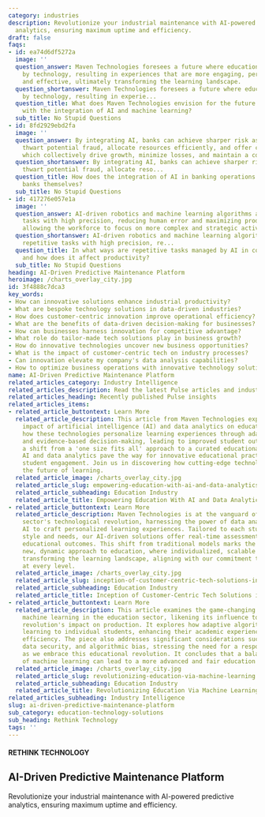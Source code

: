 ```yaml
---
category: industries
description: Revolutionize your industrial maintenance with AI-powered predictive
  analytics, ensuring maximum uptime and efficiency.
draft: false
faqs:
- id: ea74d6df5272a
  image: ''
  question_answer: Maven Technologies foresees a future where education is enhanced
    by technology, resulting in experiences that are more engaging, personalized,
    and effective, ultimately transforming the learning landscape.
  question_shortanswer: Maven Technologies foresees a future where education is enhanced
    by technology, resulting in experie...
  question_title: What does Maven Technologies envision for the future of education
    with the integration of AI and machine learning?
  sub_title: No Stupid Questions
- id: 8fd2929ebd2fa
  image: ''
  question_answer: By integrating AI, banks can achieve sharper risk assessments,
    thwart potential fraud, allocate resources efficiently, and offer customized services,
    which collectively drive growth, minimize losses, and maintain a competitive edge.
  question_shortanswer: By integrating AI, banks can achieve sharper risk assessments,
    thwart potential fraud, allocate reso...
  question_title: How does the integration of AI in banking operations benefit the
    banks themselves?
  sub_title: No Stupid Questions
- id: 417276e057e1a
  image: ''
  question_answer: AI-driven robotics and machine learning algorithms automate repetitive
    tasks with high precision, reducing human error and maximizing productivity, thus
    allowing the workforce to focus on more complex and strategic activities.
  question_shortanswer: AI-driven robotics and machine learning algorithms automate
    repetitive tasks with high precision, re...
  question_title: In what ways are repetitive tasks managed by AI in construction,
    and how does it affect productivity?
  sub_title: No Stupid Questions
heading: AI-Driven Predictive Maintenance Platform
heroimage: /charts_overlay_city.jpg
id: 3f4888c7dca3
key_words:
- How can innovative solutions enhance industrial productivity?
- What are bespoke technology solutions in data-driven industries?
- How does customer-centric innovation improve operational efficiency?
- What are the benefits of data-driven decision-making for businesses?
- How can businesses harness innovation for competitive advantage?
- What role do tailor-made tech solutions play in business growth?
- How do innovative technologies uncover new business opportunities?
- What is the impact of customer-centric tech on industry processes?
- Can innovation elevate my company's data analysis capabilities?
- How to optimize business operations with innovative technology solutions?
name: AI-Driven Predictive Maintenance Platform
related_articles_category: Industry Intelligence
related_articles_description: Read the latest Pulse articles and industry insights.
related_articles_heading: Recently published Pulse insights
related_articles_items:
- related_article_buttontext: Learn More
  related_article_description: This article from Maven Technologies explores the transformative
    impact of artificial intelligence (AI) and data analytics on education. It examines
    how these technologies personalize learning experiences through adaptive learning
    and evidence-based decision-making, leading to improved student outcomes. By enabling
    a shift from a 'one size fits all' approach to a curated educational journey,
    AI and data analytics pave the way for innovative educational practices and enhanced
    student engagement. Join us in discovering how cutting-edge technology is reshaping
    the future of learning.
  related_article_image: /charts_overlay_city.jpg
  related_article_slug: empowering-education-with-ai-and-data-analytics
  related_article_subheading: Education Industry
  related_article_title: Empowering Education With AI and Data Analytics
- related_article_buttontext: Learn More
  related_article_description: Maven Technologies is at the vanguard of the educational
    sector's technological revolution, harnessing the power of data analytics and
    AI to craft personalized learning experiences. Tailored to each student's unique
    style and needs, our AI-driven solutions offer real-time assessments, enhancing
    educational outcomes. This shift from traditional models marks the advent of a
    new, dynamic approach to education, where individualized, scalable solutions are
    transforming the learning landscape, aligning with our commitment to deliver value
    at every level.
  related_article_image: /charts_overlay_city.jpg
  related_article_slug: inception-of-customer-centric-tech-solutions-in-education
  related_article_subheading: Education Industry
  related_article_title: Inception of Customer-Centric Tech Solutions in Education
- related_article_buttontext: Learn More
  related_article_description: This article examines the game-changing effects of
    machine learning in the education sector, likening its influence to the industrial
    revolution's impact on production. It explores how adaptive algorithms can customize
    learning to individual students, enhancing their academic experience and administrative
    efficiency. The piece also addresses significant considerations such as privacy,
    data security, and algorithmic bias, stressing the need for a responsible approach
    as we embrace this educational revolution. It concludes that a balanced adoption
    of machine learning can lead to a more advanced and fair education system.
  related_article_image: /charts_overlay_city.jpg
  related_article_slug: revolutionizing-education-via-machine-learning
  related_article_subheading: Education Industry
  related_article_title: Revolutionizing Education Via Machine Learning
related_articles_subheading: Industry Intelligence
slug: ai-driven-predictive-maintenance-platform
sub_category: education-technology-solutions
sub_heading: Rethink Technology
tags: ''
---
```


#### RETHINK TECHNOLOGY
## AI-Driven Predictive Maintenance Platform
Revolutionize your industrial maintenance with AI-powered predictive analytics, ensuring maximum uptime and efficiency.